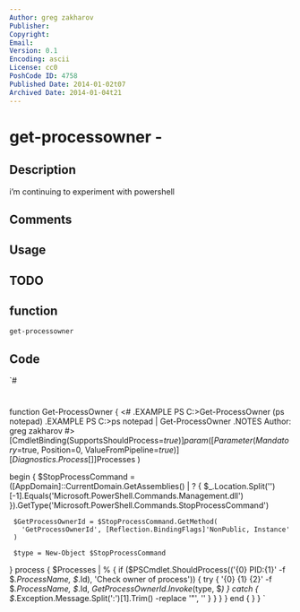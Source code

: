 ```yaml
---
Author: greg zakharov
Publisher: 
Copyright: 
Email: 
Version: 0.1
Encoding: ascii
License: cc0
PoshCode ID: 4758
Published Date: 2014-01-02t07
Archived Date: 2014-01-04t21
---
```


# get-processowner - 

## Description

i’m continuing to experiment with powershell

## Comments



## Usage



## TODO



## function

`get-processowner`

## Code

`#
 #
 function Get-ProcessOwner {
   <#
     .EXAMPLE
         PS C:\>Get-ProcessOwner (ps notepad)
     .EXAMPLE
         PS C:\>ps notepad | Get-ProcessOwner
     .NOTES
         Author: greg zakharov
   #>
   [CmdletBinding(SupportsShouldProcess=$true)]
   param(
     [Parameter(Mandatory=$true, Position=0, ValueFromPipeline=$true)]
     [Diagnostics.Process[]]$Processes
   )
   
   begin {
     $StopProcessCommand = ([AppDomain]::CurrentDomain.GetAssemblies() | ? {
       $_.Location.Split('\')[-1].Equals('Microsoft.PowerShell.Commands.Management.dll')
     }).GetType('Microsoft.PowerShell.Commands.StopProcessCommand')
     
     $GetProcessOwnerId = $StopProcessCommand.GetMethod(
       'GetProcessOwnerId', [Reflection.BindingFlags]'NonPublic, Instance'
     )
     
     $type = New-Object $StopProcessCommand
   }
   process {
     $Processes | % {
       if ($PSCmdlet.ShouldProcess(('{0} PID:{1}' -f $_.ProcessName, $_.Id), 'Check owner of process')) {
         try {
           '{0} {1} {2}' -f $_.ProcessName, $_.Id, $GetProcessOwnerId.Invoke($type, $_)
         }
         catch {
           $_.Exception.Message.Split(':')[1].Trim() -replace '\"', ''
         }
       }
     }
   }
   end {
   }
 }
`

